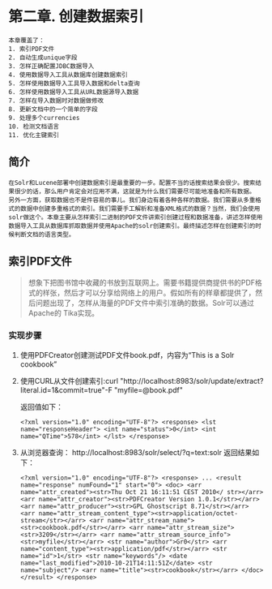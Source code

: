 # 第二章. 创建数据索引

	本章覆盖了：
	1. 索引PDF文件
	2. 自动生成unique字段
	3. 怎样正确配置JDBC数据导入
	4. 使用数据导入工具从数据库创建数据索引
	5. 怎样使用数据导入工具导入数据和delta查询
	6. 怎样使用数据导入工具从URL数据源导入数据
	7. 怎样在导入数据时对数据做修改
	8. 更新文档中的一个简单的字段
	9. 处理多个currencies
	10. 检测文档语言
	11. 优化主键索引
	
## 简介

	在Solr和Lucene部署中创建数据索引是最重要的一步。配置不当的话搜索结果会很少。搜索结果很少的话，那么用户肯定会对应用不满，这就是为什么我们需要尽可能地准备和所有数据。
	另外一方面，获取数据也不是件容易的事儿。我们身边有着各种各样的数据。我们需要从多重格式的数据中创建多重格式的索引。我们需要手工解析和准备XML格式的数据？当然，我们会使用solr做这个。本章主要从怎样索引二进制的PDF文件讲索引创建过程和数据准备，讲述怎样使用数据导入工具从数据库抓取数据并使用Apache的solr创建索引。最终描述怎样在创建索引的时候判断文档的语言类型。
	
## 索引PDF文件


>想象下把图书馆中收藏的书放到互联网上。需要书籍提供商提供书的PDF格式的样张，然后才可以分享给网络上的用户。假如所有的样章都提供了，然后问题出现了，怎样从海量的PDF文件中索引准确的数据。Solr可以通过Apache的 Tika实现。

### 实现步骤
	
1. 使用PDFCreator创建测试PDF文件book.pdf，内容为“This is a Solr cookbook”
2. 使用CURL从文件创建索引:curl "http://localhost:8983/solr/update/extract?literal.id=1&commit=true"-F "myfile=@book.pdf"

	返回值如下：
	
	`<?xml version="1.0" encoding="UTF-8"?>     <response>       <lst name="responseHeader">         <int name="status">0</int>         <int name="QTime">578</int>       </lst>     </response>`

3. 从浏览器查询：   http://localhost:8983/solr/select/?q=text:solr
	返回结果如下：
	
	`<?xml version="1.0" encoding="UTF-8"?>    <response>     ...     <result name="response" numFound="1" start="0">      <doc>       <arr name="attr_created"><str>Thu Oct 21 16:11:51 CEST 2010</       str></arr>       <arr name="attr_creator"><str>PDFCreator Version 1.0.1</str></arr>       <arr name="attr_producer"><str>GPL Ghostscript 8.71</str></arr>       <arr name="attr_stream_content_type"><str>application/octet-       stream</str></arr>       <arr name="attr_stream_name"><str>cookbook.pdf</str></arr>       <arr name="attr_stream_size"><str>3209</str></arr>       <arr name="attr_stream_source_info"><str>myfile</str></arr>        <str name="author">Gr0</str>         <arr name="content_type"><str>application/pdf</str></arr>        <str name="id">1</str>        <str name="keywords"/>        <date name="last_modified">2010-10-21T14:11:51Z</date>        <str name="subject"/>         <arr name="title"><str>cookbook</str></arr>      </doc>     </result>    </response>`

